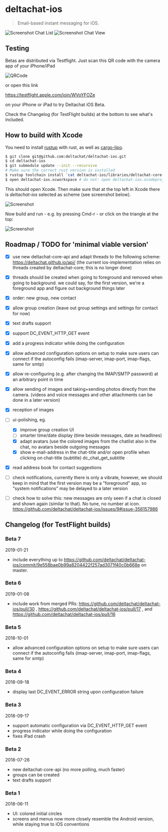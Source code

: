 # deltachat-ios

>  Email-based instant messaging for iOS.



![Screenshot Chat List](supporting_images/screenshot_chat_list.png) ![Screenshot Chat View](supporting_images/screenshot_chat_view.png)

## Testing

Betas are distributed via Testflight. Just scan this QR code with the camera app of your iPhone/iPad

![QRCode](supporting_images/deltachat_testflight_qrcode.png)

or open this link

https://testflight.apple.com/join/WVoYFOZe

on your iPhone or iPad to try Deltachat iOS Beta.

Check the Changelog (for TestFlight builds) at the bottom to see what's included.

## How to build with Xcode

You need to install [rustup](https://rustup.rs/) with rust, as well as [cargo-lipo](https://github.com/TimNN/cargo-lipo#installation).

```bash
$ git clone git@github.com:deltachat/deltachat-ios.git
$ cd deltachat-ios
$ git submodule update --init --recursive
# Make sure the correct rust version is installed
$ rustup toolchain install `cat deltachat-ios/libraries/deltachat-core-rust/rust-toolchain`
$ open deltachat-ios.xcworkspace # do not: open deltachat-ios.xcodeproj
```

This should open Xcode. Then make sure that at the top left in Xcode there is *deltachat-ios* selected as scheme (see screenshot below).

![Screenshot](supporting_images/screenshot_scheme_selection.png)

Now build and run - e.g. by pressing Cmd-r - or click on the triangle at the top:

![Screenshot](supporting_images/screenshot_build_and_run.png)

## Roadmap / TODO for 'minimal viable version'

- [X] use new deltachat-core-api and
 adapt threads to the following scheme:
 https://deltachat.github.io/api/
 (the current ios-implementation relies on
 threads created by deltachat-core; this is no longer done)
- [X] threads should be created when going to foreground
 and removed when going to background.
 we could say, for the first version, we're a foreground app
 and figure out background things later
- [X] order: new group, new contact
- [X] allow group creation (leave out group settings
      and settings for contact for now)
- [X] text drafts support
- [X] support DC_EVENT_HTTP_GET event
- [X] add a progress indicator while doing the configuration
- [X] allow advanced configuration options on setup
      to make sure users can connect if the autoconfig fails
      (imap-server, imap-port, imap-flags, same for smtp)
- [X] allow re-configuring (e.g. after changing the IMAP/SMTP password) at
      an arbitrary point in time
- [X] allow sending of images
      and taking+sending photos directly from the camera.
      (videos and voice messages
      and other attachments can be done in a later version)
- [x] reception of images
- [ ] ui-polishing, eg.
  - [x] improve group creation UI
  - [ ] smarter time/date display
    (time beside messages, date as headlines)
  - [x] adapt avatars (use the colored images from the chatlist
    also in the chat, no avatars beside outgoing messages
  - [x] show e-mail-address in the chat-title and/or open profile
    when clicking on chat-title
    (subtitle) dc_chat_get_subtitle
- [x] read address book for contact suggestions
- [ ] check notifications, currently there is only a vibrate,
      however, we should keep in mind that the first version
      may be a "foreground" app, so "system notifications" may
      be delayed to a later version
- [ ] check how to solve this: new messages are only seen if a chat is closed and shown again (similar to that). No tune, no number at icon. https://github.com/deltachat/deltachat-ios/issues/9#issue-356157986


## Changelog (for TestFlight builds)

### Beta 7
2019-01-21

- include everything up to https://github.com/deltachat/deltachat-ios/commit/9e558bae0b99a8204422f257ad3071f40c0b668e on master.

### Beta 6
2019-01-08

- include work from merged PRs: https://github.com/deltachat/deltachat-ios/pull/30 , https://github.com/deltachat/deltachat-ios/pull/17 , and https://github.com/deltachat/deltachat-ios/pull/16

### Beta 5
2018-10-01

- allow advanced configuration options on setup to make sure users can connect if the autoconfig fails (imap-server, imap-port, imap-flags, same for smtp)

### Beta 4
2018-09-18

- display last DC_EVENT_ERROR string upon configuration failure

### Beta 3
2018-09-17

- support automatic configuration via DC_EVENT_HTTP_GET event
- progress indicator while doing the configuration
- fixes iPad crash

### Beta 2
2018-07-26

- new deltachat-core-api (no more polling, much faster)
- groups can be created
- text drafts support

### Beta 1
2018-06-11

- UI: colored initial circles
- screens and menus now more closely resemble the Android version, while staying true to iOS conventions
